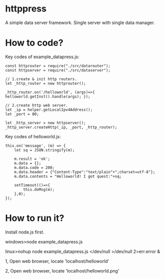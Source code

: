 # httppress
A simple data server framework. Single server with single data manager.

# How to code?
Key codes of example_datapress.js:

    const httprouter = require("./src/datarouter");
    const httpserver = require("./src/dataserver");

    // 1.create & init http routers.
    let _http_router = new httprouter();

    _http_router.on('/helloworld', (args)=>{ helloworld.getInst().handle(args); });

    // 2.create http web server.
    let _ip = helper.getLocalIpv4Address();
    let _port = 80;

    let _http_server = new httpserver();
    _http_server.createHttp(_ip, _port, _http_router);

Key codes of helloworld.js:

    this.on('message', (m) => {
        let sq = JSON.stringify(m);

        m.result = 'ok';
        m.data = {};
        m.data.code = 200;
        m.data.header = {"Content-Type":"text/plain"+";charset=utf-8"};
        m.data.contents = "Helloworld! I got quest:"+sq;

        setTimeout(()=>{
            this.doMsg(m);
        },0);
    });


# How to run it?
Install node.js first.

windows>node example_datapress.js

linux>nohup node example_datapress.js </dev/null >/dev/null 2>err.error &

1, Open web browser, locate 'localhost/helloworld'

2, Open web browser, locate 'localhost/helloworld.png'


